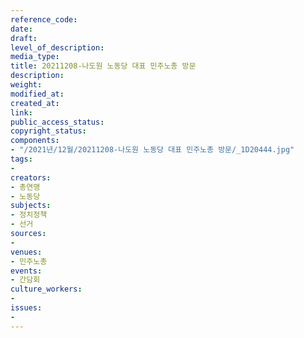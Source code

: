```yaml
---
reference_code: 
date: 
draft: 
level_of_description: 
media_type: 
title: 20211208-나도원 노동당 대표 민주노총 방문
description: 
weight: 
modified_at: 
created_at: 
link: 
public_access_status: 
copyright_status: 
components:
- "/2021년/12월/20211208-나도원 노동당 대표 민주노총 방문/_1D20444.jpg"
tags:
- 
creators:
- 총연맹
- 노동당
subjects:
- 정치정책
- 선거
sources:
- 
venues:
- 민주노총
events:
- 간담회
culture_workers:
- 
issues:
- 
---
```

